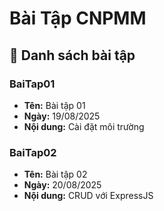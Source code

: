 # Bài Tập CNPMM

## 📌 Danh sách bài tập

### BaiTap01
- **Tên:** Bài tập 01  
- **Ngày:** 19/08/2025  
- **Nội dung:** Cài đặt môi trường  

### BaiTap02
- **Tên:** Bài tập 02  
- **Ngày:** 20/08/2025  
- **Nội dung:** CRUD với ExpressJS  
